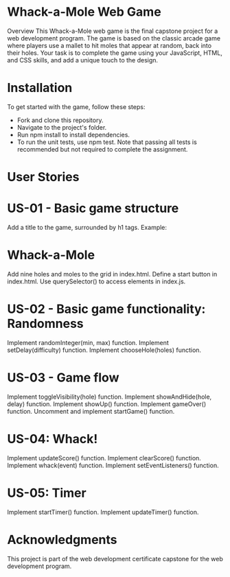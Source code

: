 # Whack-a-Mole Web Game
Overview
This Whack-a-Mole web game is the final capstone project for a web development program. The game is based on the classic arcade game where players use a mallet to hit moles that appear at random, back into their holes. Your task is to complete the game using your JavaScript, HTML, and CSS skills, and add a unique touch to the design.

# Installation
To get started with the game, follow these steps:

- Fork and clone this repository.
- Navigate to the project's folder.
- Run npm install to install dependencies.
- To run the unit tests, use npm test. Note that passing all tests is recommended but not required to complete the assignment.

# User Stories
# US-01 - Basic game structure
Add a title to the game, surrounded by h1 tags. Example: <h1 id="title"> Whack-a-Mole </h1>
Add nine holes and moles to the grid in index.html.
Define a start button in index.html.
Use querySelector() to access elements in index.js.
# US-02 - Basic game functionality: Randomness
Implement randomInteger(min, max) function.
Implement setDelay(difficulty) function.
Implement chooseHole(holes) function.
# US-03 - Game flow
Implement toggleVisibility(hole) function.
Implement showAndHide(hole, delay) function.
Implement showUp() function.
Implement gameOver() function.
Uncomment and implement startGame() function.
# US-04: Whack!
Implement updateScore() function.
Implement clearScore() function.
Implement whack(event) function.
Implement setEventListeners() function.
# US-05: Timer
Implement startTimer() function.
Implement updateTimer() function.

# Acknowledgments
This project is part of the web development certificate capstone for the web development program.
